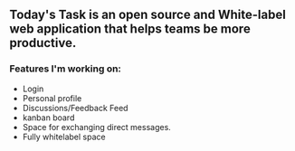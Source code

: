 
## Today's Task is an open source and White-label web application that helps teams be more productive.

### Features I'm working on:
- Login
- Personal profile
- Discussions/Feedback Feed
- kanban board
- Space for exchanging direct messages.
- Fully whitelabel space
